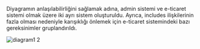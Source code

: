 Diyagramın anlaşılabilirliğini sağlamak adına, admin sistemi ve e-ticaret sistemi olmak üzere iki ayrı sistem oluşturuldu. Ayrıca, includes ilişkilerinin fazla olması nedeniyle karışıklığı önlemek için e-ticaret sistemindeki bazı gereksinimler gruplandırıldı.

![diagram1 2](https://github.com/user-attachments/assets/72fcc2ac-4599-4d5d-b1a8-9001dfa69212)
